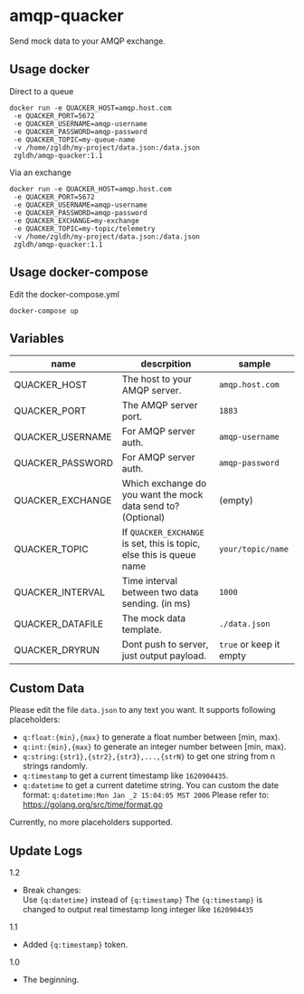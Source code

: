 # amqp-quacker

Send mock data to your AMQP exchange.

## Usage docker
Direct to a queue  
```
docker run -e QUACKER_HOST=amqp.host.com
 -e QUACKER_PORT=5672 
 -e QUACKER_USERNAME=amqp-username 
 -e QUACKER_PASSWORD=amqp-password
 -e QUACKER_TOPIC=my-queue-name 
 -v /home/zgldh/my-project/data.json:/data.json 
 zgldh/amqp-quacker:1.1
```  

Via an exchange  
```
docker run -e QUACKER_HOST=amqp.host.com
 -e QUACKER_PORT=5672 
 -e QUACKER_USERNAME=amqp-username 
 -e QUACKER_PASSWORD=amqp-password 
 -e QUACKER_EXCHANGE=my-exchange
 -e QUACKER_TOPIC=my-topic/telemetry 
 -v /home/zgldh/my-project/data.json:/data.json 
 zgldh/amqp-quacker:1.1
```

## Usage docker-compose

Edit the docker-compose.yml  
```
docker-compose up 
```


## Variables

name| descrpition | sample
----|-------------|---------
QUACKER_HOST| The host to your AMQP server. | `amqp.host.com`
QUACKER_PORT| The AMQP server port. |`1883`
QUACKER_USERNAME| For AMQP server auth. |`amqp-username`
QUACKER_PASSWORD| For AMQP server auth. |`amqp-password`
QUACKER_EXCHANGE| Which exchange do you want the mock data send to? (Optional)|(empty)
QUACKER_TOPIC|If `QUACKER_EXCHANGE` is set, this is topic, else this is queue name|`your/topic/name`
QUACKER_INTERVAL| Time interval between two data sending. (in ms) |`1000`
QUACKER_DATAFILE| The mock data template. |`./data.json`
QUACKER_DRYRUN| Dont push to server, just output payload. |`true` or keep it empty

## Custom Data
Please edit the file `data.json` to any text you want. It supports following placeholders:
- `q:float:{min},{max}` to generate a float number between [min, max).
- `q:int:{min},{max}` to generate an integer number between [min, max).
- `q:string:{str1},{str2},{str3},...,{strN}` to get one string from n strings randomly.
- `q:timestamp` to get a current timestamp like `1620904435`.
- `q:datetime` to get a current datetime string. You can custom the date format: `q:datetime:Mon Jan _2 15:04:05 MST 2006` Please refer to: https://golang.org/src/time/format.go

Currently, no more placeholders supported.

## Update Logs
1.2
- Break changes:  
    Use `{q:datetime}` instead of `{q:timestamp}` 
    The `{q:timestamp}` is changed to output real timestamp long integer like `1620904435`
    
1.1
- Added `{q:timestamp}` token.

1.0
- The beginning.